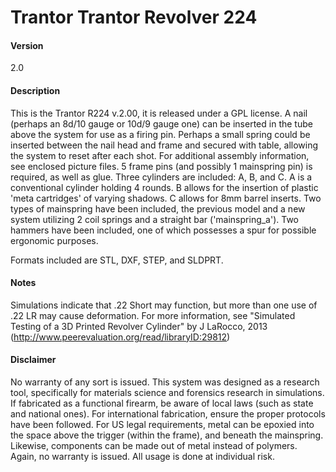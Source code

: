 # Trantor Trantor Revolver 224

#### Version
2.0


#### Description
This is the Trantor R224 v.2.00, it is released under a GPL license. A nail (perhaps an 8d/10 gauge or 10d/9 gauge one) can be inserted in the tube above the system for use as a firing pin. Perhaps a small spring could be inserted between the nail head and frame and secured with table, allowing the system to reset after each shot.  For additional assembly information, see enclosed picture files. 5 frame pins (and possibly 1 mainspring pin) is required, as well as glue.  Three cylinders are included: A, B, and C. A is a conventional cylinder holding 4 rounds. B allows for the insertion of plastic 'meta cartridges' of varying shadows. C allows for 8mm barrel inserts. Two types of mainspring have been included, the previous model and a new system utilizing 2 coil springs and a straight bar ('mainspring_a'). Two hammers have been included, one of which possesses a spur for possible ergonomic purposes. 

Formats included are STL, DXF, STEP, and SLDPRT. 

#### Notes
Simulations indicate that .22 Short may function, but more than one use of .22 LR may cause deformation. For more information, see "Simulated Testing of a 3D Printed Revolver Cylinder" by J LaRocco, 2013 (http://www.peerevaluation.org/read/libraryID:29812)


#### Disclaimer 
No warranty of any sort is issued. This system was designed as a research tool, specifically for materials science and forensics research in simulations. If fabricated as a functional firearm, be aware of local laws (such as state and national ones). For international fabrication, ensure the proper protocols have been followed.  For US legal requirements, metal can be epoxied into the space above the trigger (within the frame), and beneath the mainspring.  Likewise, components can be made out of metal instead of polymers. Again, no warranty is issued. All usage is done at individual risk. 

